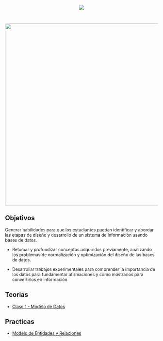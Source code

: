 ﻿

<div align="center"> 
<img src="https://readme-typing-svg.demolab.com?font=Fira+Code&size=25&duration=1200&pause=1000&color=fc6c84&center=true&width=435&lines= Base de datos 1(BD1) "/>
</div>

﻿<div align="center"> 
<img width="600"  src="https://64.media.tumblr.com/bccb46199b1814324980afce00f4fb23/tumblr_p05avlHqlt1uy5z3wo1_1280.gifv">


</div>

<h2>Objetivos</h2>

Generar habilidades para que los estudiantes puedan identificar y abordar las etapas de diseño y
desarrollo de un sistema de información usando bases de datos.

  - Retomar y profundizar conceptos adquiridos previamente, analizando los problemas de normalización y optimización del diseño de las bases de datos.
  
  - Desarrollar trabajos experimentales para comprender la importancia de los datos para fundamentar afirmaciones y como mostrarlos para convertirlos en información

<h2>Teorias</h2>

- [Clase 1 - Modelo de Datos ](/Teorias/2024-08-14_Bases%20de%20Datos%201_clase_01_Modelo%20de%20Datos.pdf)



<h2>Practicas</h2>

- [Modelo de Entidades y Relaciones](/Practica%201/Practica1.md)


